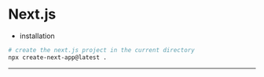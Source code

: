 # Next.js

- installation

```sh
# create the next.js project in the current directory
npx create-next-app@latest .
```
---
